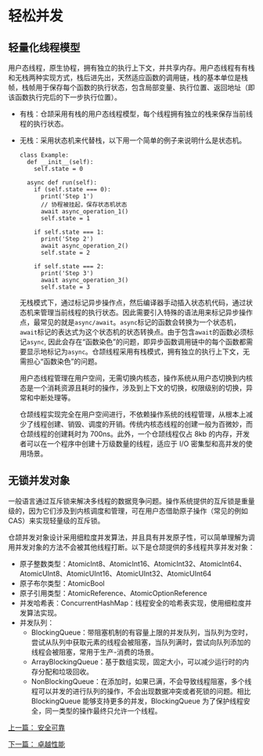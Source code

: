 # 轻松并发

## 轻量化线程模型

用户态线程，原生协程，拥有独立的执行上下文，并共享内存。用户态线程有有栈和无栈两种实现方式，栈后进先出，天然适应函数的调用链，栈的基本单位是栈帧，栈帧用于保存每个函数的执行状态，包含局部变量、执行位置、返回地址（即该函数执行完后的下一步执行位置）。

- 有栈：仓颉采用有栈的用户态线程模型，每个线程拥有独立的栈来保存当前线程的执行状态。
- 无栈：采用状态机来代替栈，以下用一个简单的例子来说明什么是状态机。

  ```
  class Example:
    def __init__(self):
      self.state = 0

    async def run(self):
      if (self.state === 0):
        print('Step 1')
        // 协程被挂起，保存状态机状态
        await async_operation_1()
        self.state = 1

      if self.state === 1:
        print('Step 2')
        await async_operation_2()
        self.state = 2

      if self.state === 2:
        print('Step 3')
        await async_operation_3()
        self.state = 3
  ```

  无栈模式下，通过标记异步操作点，然后编译器手动插入状态机代码，通过状态机来管理当前线程的执行状态。因此需要引入特殊的语法用来标记异步操作点，最常见的就是`async/await`。`async`标记的函数会转换为一个状态机，`await`标记的表达式为这个状态机的状态转换点。由于包含`await`的函数必须标记`async`, 因此会存在“函数染色”的问题，即异步函数调用链中的每个函数都需要显示地标记为`async`。仓颉线程采用有栈模式，拥有独立的执行上下文，无需担心“函数染色”的问题。

  用户态线程管理在用户空间，无需切换内核态，操作系统从用户态切换到内核态是一个消耗资源且耗时的操作，涉及到上下文的切换，权限级别的切换，异常和中断处理等。

  仓颉线程实现完全在用户空间进行，不依赖操作系统的线程管理，从根本上减少了线程创建、销毁、调度的开销。传统内核态线程的创建一般为百微妙，而仓颉线程的创建耗时为 700ns。此外，一个仓颉线程仅占 8kb 的内存，开发者可以在一个程序中创建十万级数量的线程，适应于 I/O 密集型和高并发的使用场景。

## 无锁并发对象

一般语言通过互斥锁来解决多线程的数据竞争问题。操作系统提供的互斥锁是重量级的，因为它们涉及到内核调度和管理，可在用户态借助原子操作（常见的例如 CAS）来实现轻量级的互斥锁。

仓颉并发对象设计采用细粒度并发算法，并且具有并发原子性，可以简单理解为调用并发对象的方法不会被其他线程打断。以下是仓颉提供的多线程共享并发对象：

- 原子整数类型：AtomicInt8、AtomicInt16、AtomicInt32、AtomicInt64、AtomicUInt8、AtomicUInt16、AtomicUInt32、AtomicUInt64
- 原子布尔类型：AtomicBool
- 原子引用类型：AtomicReference、AtomicOptionReference
- 并发哈希表：ConcurrentHashMap：线程安全的哈希表实现，使用细粒度并发算法实现。
- 并发队列：
  - BlockingQueue：带阻塞机制的有容量上限的并发队列，当队列为空时，尝试从队列中获取元素的线程会被阻塞，当队列满时，尝试向队列添加的线程会被阻塞，常用于生产-消费的场景。
  - ArrayBlockingQueue：基于数组实现，固定大小，可以减少运行时的内存分配和垃圾回收。
  - NonBlockingQueue：在添加时，如果已满，不会导致线程阻塞，多个线程可以并发的进行队列的操作，不会出现数据冲突或者死锁的问题。相比 BlockingQueue 能够支持更多的并发，BlockingQueue 为了保护线程安全，同一类型的操作最终只允许一个线程。

[上一篇： 安全可靠](./3-safe.md)

[下一篇： 卓越性能](./5-outstanding-performance.md)
